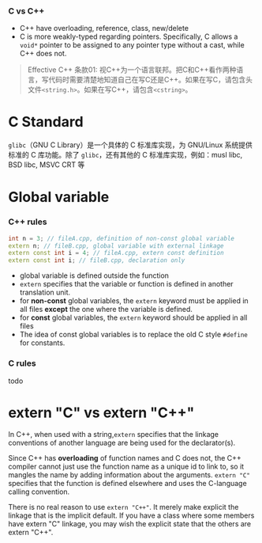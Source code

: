 ### C vs C++

- C++ have overloading, reference, class, new/delete
- C is more weakly-typed regarding pointers. Specifically, C allows a `void*` pointer to be assigned to any pointer type without a cast, while C++ does not.


> Effective C++ 条款01: 视C++为一个语言联邦。把C和C++看作两种语言，写代码时需要清楚地知道自己在写C还是C++。如果在写C，请包含头文件`<string.h>`。如果在写C++，请包含`<cstring>`。



# C Standard

`glibc`（GNU C Library）是一个具体的 C 标准库实现，为 GNU/Linux 系统提供标准的 C 库功能。除了 `glibc`，还有其他的 C 标准库实现，例如：musl libc, BSD libc, MSVC CRT 等



# Global variable 

### C++ rules

```c++
int n = 3; // fileA.cpp, definition of non-const global variable
extern n; // fileB.cpp, global variable with external linkage
extern const int i = 4; // fileA.cpp, extern const definition
extern const int i; // fileB.cpp, declaration only 
```

- global variable is defined outside the function
- `extern` specifies that the variable or function is defined in another translation unit. 
- for **non-const** global variables, the `extern` keyword must be applied in all files **except** the one where the variable is defined.
- for **const** global variables, the `extern` keyword should be applied in all files
- The idea of const global variables is to replace the old C style `#define` for constants.

### C rules

todo



# extern "C" vs extern "C++"

In C++, when used with a string,`extern` specifies that the linkage conventions of another language are being used for the declarator(s).

Since C++ has **overloading** of function names and C does not, the C++ compiler cannot just use the function name as a unique id to link to, so it mangles the name by adding information about the arguments. `extern "C"` specifies that the function is defined elsewhere and uses the C-language calling convention. 

There is no real reason to use `extern "C++"`. It merely make explicit the linkage that is the implicit default. If you have a class where some members have extern "C" linkage, you may wish the explicit state that the others are extern "C++".
